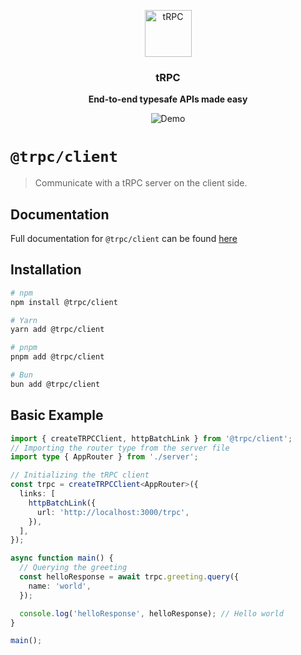 <p align="center">
  <a href="https://trpc.io/"><img src="https://assets.trpc.io/icons/svgs/blue-bg-rounded.svg" alt="tRPC" height="75"/></a>
</p>

<h3 align="center">tRPC</h3>

<p align="center">
  <strong>End-to-end typesafe APIs made easy</strong>
</p>

<p align="center">
  <img src="https://assets.trpc.io/www/v10/v10-dark-landscape.gif" alt="Demo" />
</p>

# `@trpc/client`

> Communicate with a tRPC server on the client side.

## Documentation

Full documentation for `@trpc/client` can be found [here](https://trpc.io/docs/vanilla)

## Installation

```bash
# npm
npm install @trpc/client

# Yarn
yarn add @trpc/client

# pnpm
pnpm add @trpc/client

# Bun
bun add @trpc/client
```

## Basic Example

```ts
import { createTRPCClient, httpBatchLink } from '@trpc/client';
// Importing the router type from the server file
import type { AppRouter } from './server';

// Initializing the tRPC client
const trpc = createTRPCClient<AppRouter>({
  links: [
    httpBatchLink({
      url: 'http://localhost:3000/trpc',
    }),
  ],
});

async function main() {
  // Querying the greeting
  const helloResponse = await trpc.greeting.query({
    name: 'world',
  });

  console.log('helloResponse', helloResponse); // Hello world
}

main();
```
